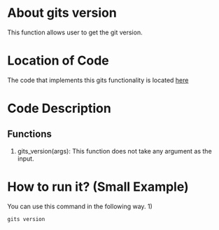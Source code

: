 # About gits version
This function allows user to get the git version.

# Location of Code
The code that implements this gits functionality is located [here](https://github.com/harshitpatel96/GITS/blob/master/code/gits_version.py)

# Code Description
## Functions
1. gits_version(args):
This function does not take any argument as the input. 

# How to run it? (Small Example)
You can use this command in the following way.
1)
```
gits version
```

